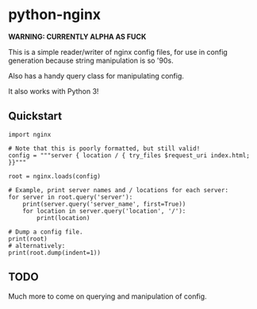 python-nginx
============

**WARNING: CURRENTLY ALPHA AS FUCK**

This is a simple reader/writer of nginx config files, for use in config
generation because string manipulation is so '90s.

Also has a handy query class for manipulating config.

It also works with Python 3!


Quickstart
----------

    import nginx

    # Note that this is poorly formatted, but still valid!
    config = """server { location / { try_files $request_uri index.html; }}"""

    root = nginx.loads(config)

    # Example, print server names and / locations for each server:
    for server in root.query('server'):
        print(server.query('server_name', first=True))
        for location in server.query('location', '/'):
            print(location)

    # Dump a config file.
    print(root)
    # alternatively:
    print(root.dump(indent=1))


TODO
----

Much more to come on querying and manipulation of config.